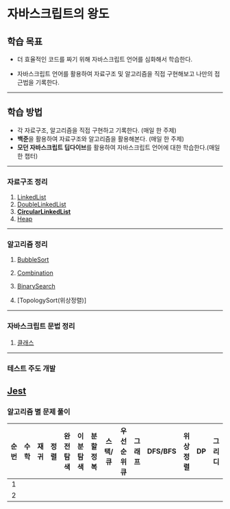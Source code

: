# 자바스크립트의 왕도

## 학습 목표

- 더 효율적인 코드를 짜기 위해 자바스크립트 언어를 심화해서 학습한다.

- 자바스크립트 언어를 활용하여 자료구조 및 알고리즘을 직접 구현해보고 나만의 접근법을 기록한다.

---

## 학습 방법           

- 각 자료구조, 알고리즘을 직접 구현하고 기록한다. (매일 한 주제)
- **백준**을 활용하여 자료구조와 알고리즘을 활용해본다. (매일 한 주제)
- **모던 자바스크립트 딥다이브**를 활용하여 자바스크립트 언어에 대한 학습한다.(매일 한 챕터) 

---

### 자료구조 정리
1. [LinkedList](https://github.com/sehnara/Javascript-skill-up/blob/master/DataStructure/linkedList.md)
2. [DoubleLinkedList](https://github.com/sehnara/Javascript-skill-up/blob/master/DataStructure/doubleLinkedList.md)
3. **[CircularLinkedList](https://github.com/sehnara/Javascript-skill-up/blob/master/DataStructure/circleLinkedList.md)**
4. [Heap](https://github.com/sehnara/Javascript-skill-up/blob/master/DataStructure/heap.md)
---

### 알고리즘 정리

1. [BubbleSort](https://github.com/sehnara/Javascript-skill-up/blob/master/Algorithm/bubbleSort.md)

2. [Combination](https://github.com/sehnara/Javascript-skill-up/blob/master/Algorithm/combination.md)

3. [BinarySearch](https://github.com/sehnara/Javascript-skill-up/blob/master/Algorithm/binarySearch.md)

4. [TopologySort(위상정렬)]
---

### 자바스크립트 문법 정리

1. [클래스](https://github.com/sehnara/Javascript-skill-up/blob/master/Grammar/class.md)
---

### 테스트 주도 개발
[Jest](https://github.com/sehnara/test-javascript)
---

### 알고리즘 별 문제 풀이

| 순번 |      수학            | 재귀           | 정렬 | 완전탐색 | 이분탐색 | 분할정복 | 스택/큐 | 우선순위 큐 | 그래프 | DFS/BFS | 위상정렬  | DP | 그리디
| :--: | :-----------------: | :------------: | :------------: | :------------: | :------------: |:------------: |:------------: |:------------: |:------------: |:------------: |:------------: |:------------: |:------------: |
|  1   |  |    |    |  | | | | | | | | | |
|  2   |  |    |    |  | | | | | | | | | |



